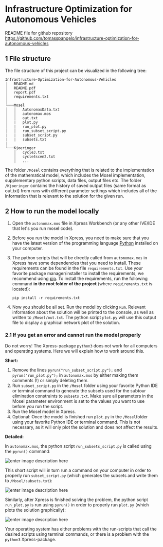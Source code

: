 # Infrastructure Optimization for Autonomous Vehicles
README file for github repository https://github.com/tomasspangelo/infrastructure-optimization-for-autonomous-vehicles
## 1 File structure
The file structure of this project can be visualized in the following tree:
```
Infrastructure-Optimization-for-Autonomous-Vehicles
│   README.md
│   README.pdf
│   report.pdf    
│   requirements.txt
│
└───Mosel
│   │   AutonomaxData.txt
│   │   autonomax.mos
│   │	out.txt
│   |	plot.py
│   |	run_plot.py
|   |	run_subset_script.py
|   |	subset_script.py
|   |	subsets.txt
|
└───Kjoeringer
    │   cycle3.txt
    │   cycle4scen2.txt
    │	...
```

The folder `/Mosel` contains everything that is related to the implementation of the mathematical model, which includes the Mosel implementation, supplementary python scripts, data files, output files etc. The folder `/Kjoeringer` contains the history of saved output files (same format as out.txt) from runs with different parameter settings which includes all of the information that is relevant to the solution for the given run. 

## 2 How to run the model locally

 1. Open the `autonomax.mos` file in Xpress Workbench (or any other IVE/IDE that let's you run mosel code).
 2. Before you run the model in Xpress, you need to make sure that you have the latest version of the programming language [Python](https://www.python.org/) installed on your computer.
 3. The python scripts that will be directly called from `autonomax.mos` in Xpress have some dependencies that you need to install. These requirements can be found in the file  `requirements.txt`. Use your favorite package manager/installer to install the requirements, we recommend using [pip](https://pypi.org/project/pip/). To install the requirements, run the following command **in the root folder of the project** (where `requirements.txt` is located):
	 
	 `pip install -r requirements.txt`
4. Now you should be all set. Run the model by clicking `Run`.  Relevant information about the solution will be printed to the console, as well as written to `/Mosel/out.txt`.  The python script `plot.py` will use this output file to display a graphical network plot of the solution.

### 2.1 If you get an error and cannot run the model properly 

Do not worry! The Xpress-package `python3` does not work for all computers and operating systems. Here we will explain how to work around this.

**Short:**

 1. Remove the lines `pyrun("run_subset_script.py");` and `pyrun("run_plot.py");` in `autonomax.mos` by either making them comments (!) or simply deleting them.
 2. Run `subset_script.py` in the `/Mosel` folder using your favorite Python IDE or terminal command to generate the subsets used for the subtour elimination constraints to `subsets.txt`. Make sure all parameters in the Mosel parameter environment is set to the values you want to use before you run the script.
 3. Run the Mosel model in Xpress.
 4. Optional: Once the model is finished run `plot.py` in the `/Mosel`folder using your favorite Python IDE or terminal command. This is not necessary, as it will only plot the solution and does not affect the results.

**Detailed:**

In `autonomax.mos`, the python script `run_subsets_script.py` is called using the `pyrun()` command:

![enter image description here](https://i.ibb.co/KNX7886/Skjermbilde-2021-03-30-kl-17-08-12.png)			

This short script will in turn run a command on your computer in order to properly run `subset_script.py` (which generates the subsets and write them to `/Mosel/subsets.txt`):

![enter image description here](https://i.ibb.co/8sLSdzZ/Skjermbilde-2021-03-30-kl-17-15-41.png)

Similarly, after Xpress is finished solving the problem, the python script `run_plot.py`  is run using  `pyrun()`  in order to properly run `plot.py` (which plots the solution graphically):

![enter image description here](https://i.ibb.co/smBjXPH/Skjermbilde-2021-03-30-kl-17-22-08.png)


Your operating system has either problems with the run-scripts that call the desired scripts using terminal commands, or there is a problem with the `python3` Xpress-package.
